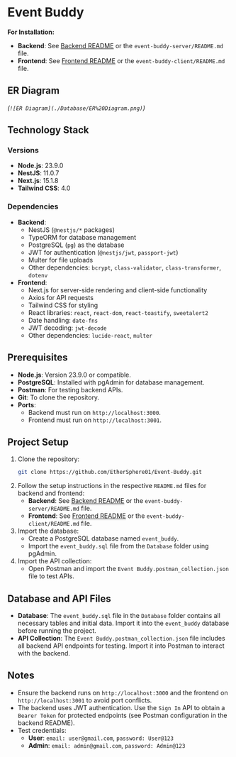 # Event Buddy

**For Installation:**

- **Backend**: See [Backend README](https://github.com/EtherSphere01/Event-Buddy/tree/main/event-buddy-server#readme) or the `event-buddy-server/README.md` file.
- **Frontend**: See [Frontend README](https://github.com/EtherSphere01/Event-Buddy/tree/main/event-buddy-client#readme) or the `event-buddy-client/README.md` file.

## ER Diagram

_(`![ER Diagram](./Database/ER%20Diagram.png)`)_

## Technology Stack

### Versions

- **Node.js**: 23.9.0
- **NestJS**: 11.0.7
- **Next.js**: 15.1.8
- **Tailwind CSS**: 4.0

### Dependencies

- **Backend**:
  - NestJS (`@nestjs/*` packages)
  - TypeORM for database management
  - PostgreSQL (`pg`) as the database
  - JWT for authentication (`@nestjs/jwt`, `passport-jwt`)
  - Multer for file uploads
  - Other dependencies: `bcrypt`, `class-validator`, `class-transformer`, `dotenv`
- **Frontend**:
  - Next.js for server-side rendering and client-side functionality
  - Axios for API requests
  - Tailwind CSS for styling
  - React libraries: `react`, `react-dom`, `react-toastify`, `sweetalert2`
  - Date handling: `date-fns`
  - JWT decoding: `jwt-decode`
  - Other dependencies: `lucide-react`, `multer`

## Prerequisites

- **Node.js**: Version 23.9.0 or compatible.
- **PostgreSQL**: Installed with pgAdmin for database management.
- **Postman**: For testing backend APIs.
- **Git**: To clone the repository.
- **Ports**:
  - Backend must run on `http://localhost:3000`.
  - Frontend must run on `http://localhost:3001`.

## Project Setup

1. Clone the repository:
   ```bash
   git clone https://github.com/EtherSphere01/Event-Buddy.git
   ```
2. Follow the setup instructions in the respective `README.md` files for backend and frontend:
   - **Backend**: See [Backend README](#backend-setup) or the `event-buddy-server/README.md` file.
   - **Frontend**: See [Frontend README](#frontend-setup) or the `event-buddy-client/README.md` file.
3. Import the database:
   - Create a PostgreSQL database named `event_buddy`.
   - Import the `event_buddy.sql` file from the `Database` folder using pgAdmin.
4. Import the API collection:
   - Open Postman and import the `Event Buddy.postman_collection.json` file to test APIs.

## Database and API Files

- **Database**: The `event_buddy.sql` file in the `Database` folder contains all necessary tables and initial data. Import it into the `event_buddy` database before running the project.
- **API Collection**: The `Event Buddy.postman_collection.json` file includes all backend API endpoints for testing. Import it into Postman to interact with the backend.

## Notes

- Ensure the backend runs on `http://localhost:3000` and the frontend on `http://localhost:3001` to avoid port conflicts.
- The backend uses JWT authentication. Use the `Sign In` API to obtain a `Bearer Token` for protected endpoints (see Postman configuration in the backend README).
- Test credentials:
  - **User**: `email: user@gmail.com`, `password: User@123`
  - **Admin**: `email: admin@gmail.com`, `password: Admin@123`
